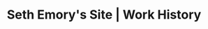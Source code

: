---
layout: work
title: Seth Emory's Site | Work History
jobs:
  - title: "Seasonal Merch Stocker"
    company: "Costco Wholesale"
    location: "Garner, NC"
    start_date: 2023-11-01
    end_date: 2023-12-01
    description: "In my role as a Stocker at Costco Wholesale, I effectively received, unpacked, and organized merchandise to maintain optimal stock levels. Utilizing inventory management systems, I ensured accurate record-keeping and collaborated with team members to restock shelves, guaranteeing product availability for customers. Additionally, I implemented the FIFO method to rotate stock, minimizing waste. My responsibilities also included assisting in periodic inventory counts, reconciliations, and operating equipment such as pallet jacks and cooperating with forklift drivers to transport and position merchandise safely. I bring a strong work ethic, attention to detail, and effective teamwork skills to contribute to the efficient functioning of the stock management process."
  - title: "Student Mentor"
    company: "Albright Entrepreneurs Village"
    location: "Raleigh, NC"
    start_date: 2020-08-10
    end_date: 2023-05-04
    description: "I served as both a community leader and a leader for fellow Student Mentors. I played a pivotal role in training other mentors, providing guidance on job duties, and emphasizing our commitment to serving the community. Collaborating with a small group of mentors, I actively contributed to the development and promotion of programs aimed at fostering the entrepreneurial mindset within the Albright Entrepreneurship Village. Dedication was evident in my weekly commitment of an average of 10 hours, where I focused on program creation, promotion, and addressing the needs of residents, demonstrating a strong sense of responsibility and dedication to community engagement."
  - title: "Engineering Intern"
    company: "Custom Controls Unlimited"
    location: "Garner, NC"
    start_date: 2022-05-01
    end_date: 2022-08-10
    description: "In my role, I demonstrated technical proficiency by creating mobile-friendly SCADA sites, transforming existing pages into user-friendly formats. I played a key role in the migration of the entire SCADA system from older software to VTScada, involving the comprehensive recreation and organization of the tag structure. Additionally, I spearheaded the design and recreation of SCADA pages, ensuring a seamless transition. My responsibilities also extended to HMI and PLC programming, where I applied my skills to work with in-house PLCs."
  - title: "Website Developer"
    company: "TEDxNCState"
    location: "Raleigh, NC"
    start_date: 2018-12-01
    end_date: 2022-04-15
    description: "As a founding member of TEDxNCState, I led a small group in the creation and maintenance of the TEDxNCState website. I was responsible for the creative design for the website and design changes to match the theme of upcoming talks. Guided the marketing committee with marketing campaigns, graphics development, and large scale dissemination of promotional materials."
permalink: /work/
---